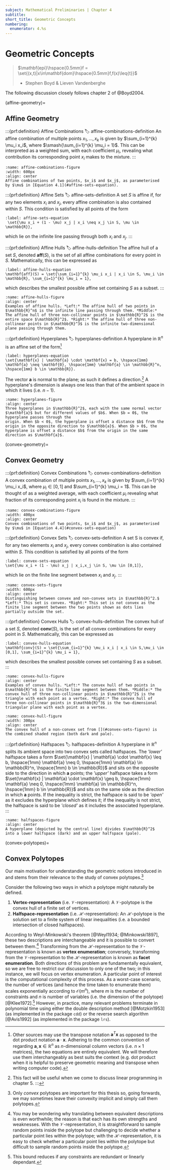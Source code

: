 ```yaml
---
subject: Mathematical Preliminaries | Chapter 4
subtitle:
short_title: Geometric Concepts
numbering:
  enumerator: 4.%s
---
```


# Geometric Concepts

> $\mathbf{epi}\hspace{0.5mm}f = \set{(x,t)|x\in\mathbf{dom}\hspace{0.5mm}f,f(x)\leq{t}}$
> - Stephen Boyd & Lieven Vandenberghe


The following discussion closely follows chapter 2 of @Boyd2004. 

(affine-geometry)=
## Affine Geometry

:::{prf:definition} Affine Combinations
:label: affine-combinations-definition
An affine combination of multiple points $x_1,...,x_k$ is given by $\sum_{i=1}^{k} \mu_i x_i$, where $\smash{\sum_{i=1}^{k} \mu_i = 1}$. This can be interpreted as a weighted sum, with each coefficient $\mu_i$, revealing what contribution its corresponding point $x_i$ makes to the mixture. 
:::


```{figure} affine-combinations.png
:name: affine-combinations-figure
:width: 600px
:align: center
Affine combinations of two points, $x_i$ and $x_j$, as parameterised by $\mu$ in [Equation 4.1](#affine-sets-equation).
```

:::{prf:definition} Affine Sets
:label: affine-sets-definition
A set $S$ is affine if, for any two elements $x_i$ and $x_j$, every affine combination is also contained within $S$. This condition is satisfied by all points of the form 
```{math}
:label: affine-sets-equation
 \set{\mu x_i + (1 - \mu) x_j | x_i \neq x_j \in S, \mu \in \mathbb{R}},
```
which lie on the infinite line passing through both $x_i$ and $x_j$. 
:::


:::{prf:definition} Affine Hulls
:label: affine-hulls-definition
The affine hull of a set $S$, denoted $\mathbf{aff}(S)$, is the set of all affine combinations for every point in $S$. Mathematically, this can be expressed as 
```{math}
:label: affine-hulls-equation
\mathbf{aff}(S) = \set{\sum_{i=1}^{k} \mu_i x_i | x_i \in S, \mu_i \in \mathbb{R}, \sum_{i=1}^{k} \mu_i = 1},
``````
which describes the smallest possible affine set containing $S$ as a subset.
:::


```{figure} affine-hulls.png
:name: affine-hulls-figure
:align: center
Examples of affine hulls. *Left:* The affine hull of two points in $\mathbb{R}^n$ is the infinite line passing through them. *Middle:* The affine hull of three non-collinear points in $\mathbb{R}^2$ is the entire space $\mathbb{R}^2$. *Right:* The affine hull of three non-collinear points in $\mathbb{R}^3$ is the infinite two-dimensional plane passing through them.
```


:::{prf:definition} Hyperplanes
:label: hyperplanes-definition
A hyperplane in $\mathbb{R}^n$ is an affine set of the form[^1]  
```{math}
:label: hyperplanes-equation
\set{\mathbf{x} | \mathbf{a} \cdot \mathbf{x} = b, \hspace{1mm} \mathbf{a} \neq \mathbf{0}, \hspace{1mm} \mathbf{a} \in \mathbb{R}^n, \hspace{1mm} b \in \mathbb{R}}.
```    
The vector $\mathbf{a}$ is normal to the plane; as such it defines a direction.[^2] A hyperplane's dimension is always one less than that of the ambient space in which it lives (i.e. $n-1$).
[^1]: Other sources may use the transpose notation 
$\mathbf{a}^T \mathbf{x}$ as opposed to the dot product notation $\mathbf{a} \cdot \mathbf{x}$. Adhering to the common convention of regarding $\mathbf{a},\mathbf{x}\in\mathbb{R}^n$ as $n$-dimensional column vectors (i.e. $n \times 1$ matrices), the two equations are entirely equivalent. We will therefore use them interchangeably as best suits the context (e.g. dot product when it is helpful to preserve geometric meaning and transpose when writing computer code).
[^2]: This fact will be useful when we come to discuss linear programming in chapter 5.
:::


```{figure} hyperplanes.png
:name: hyperplanes-figure
:align: center
Three hyperplanes in $\mathbb{R}^2$, each with the same normal vector $\mathbf{a}$ but for different values of $b$. When $b = 0$, the hyperplane passes through the
origin. When $b < 0$, the hyperplane is offset a distance $b$ from the origin in the opposite direction to $\mathbb{a}$. When $b > 0$, the hyperplane is offset a distance $b$ from the origin in the same direction as $\mathbf{a}$.
```

(convex-geometry)=
## Convex Geometry


:::{prf:definition} Convex Combinations
:label: convex-combinations-definition
A convex combination of multiple points $x_1,...,x_k$ is given by $\sum_{i=1}^{k} \mu_i x_i$, where $\mu_i \in [0,1]$ and $\sum_{i=1}^{k} \mu_i = 1$. This can be thought of as a weighted average, with each coefficient $\mu_i$ revealing what fraction of its corresponding point $x_i$ is found in the mixture.
:::

```{figure} convex-combinations.png
:name: convex-combinations-figure
:width: 400px
:align: center
Convex combinations of two points, $x_i$ and $x_j$, as parameterised by $\mu$ in [Equation 4.4](#convex-sets-equation)
```


:::{prf:definition} Convex Sets
:label: convex-sets-definition
A set S is convex if, for any two elements $x_i$ and $x_j$, every convex combination is also contained within $S$. This condition is satisfied by all points of the form 
```{math}
:label: convex-sets-equation
\set{\mu x_i + (1 - \mu) x_j | x_i,x_j \in S, \mu \in [0,1]},
```
which lie on the finite line segment between $x_i$ and $x_j$.
:::



```{figure} convex-sets.png
:name: convex-sets-figure
:width: 600px
:align: center
Distinguishing between convex and non-convex sets in $\mathbb{R}^2.$ *Left:* This set is convex. *Right:* This set is not convex as the finite line segment between the two points shown as dots lies partially outside the set.
```


:::{prf:definition} Convex Hulls
:label: convex-hulls-definition
The convex hull of a set $S$, denoted $\mathbf{conv}(S)$, is the set of all convex combinations for every point in $S$. Mathematically, this can be expressed as 
```{math}
:label: convex-hulls-equation     
\mathbf{conv}(S) = \set{\sum_{i=1}^{k} \mu_i x_i | x_i \in S,\mu_i \in [0,1], \sum_{i=1}^{k} \mu_i = 1},
```
which describes the smallest possible convex set containing $S$ as a subset.
:::


```{figure} convex-hulls.png
:name: convex-hulls-figure
:align: center
Examples of convex hulls. *Left:* The convex hull of two points in $\mathbb{R}^n$ is the finite line segment between them. *Middle:* The convex hull of three non-collinear points in $\mathbb{R}^2$ is the triangle with each point as a vertex. *Right:* The convex hull of three non-collinear points in $\mathbb{R}^3$ is the two-dimensional triangular plane with each point as a vertex.
```

```{figure} convex-hull.png
:name: convex-hull-figure
:width: 300px
:align: center
The convex hull of a non-convex set from [](#convex-sets-figure) is the combined shaded region (both dark and pale).
```

:::{prf:definition} Halfspaces
:label: halfspaces-definition
A hyperplane in $\mathbb{R}^n$ splits its ambient space into two convex sets called halfspaces. The *'lower'* halfspace takes a form $\set{\mathbf{x} | \mathbf{a} \cdot \mathbf{x} \leq b, \hspace{1mm} \mathbf{a} \neq 0, \hspace{1mm} \mathbf{a} \in \mathbb{R}^n, \hspace{1mm} b \in \mathbb{R}}$ and sits on the opposite side to the direction in which $\mathbf{a}$ points; the *'upper'* halfspace takes a form $\set{\mathbf{x} | \mathbf{a} \cdot \mathbf{x} \geq b, \hspace{1mm} \mathbf{a} \neq 0, \hspace{1mm} \mathbf{a} \in \mathbb{R}^n, \hspace{1mm} b \in \mathbb{R}}$ and sits on the same side as the direction in which $\mathbf{a}$ points. If the inequality is strict, the halfspace is said to be *'open'* as it excludes the hyperplane which defines it; if the inequality is not strict, the halfspace is said to be *'closed'* as it includes the associated hyperplane.
:::

```{figure} halfspaces.png
:name: halfspaces-figure
:align: center
A hyperplane (depicted by the central line) divides $\mathbb{R}^2$ into a lower halfspace (dark) and an upper halfspace (pale).
```

(convex-polytopes)=
## Convex Polytopes

Our main motivation for understanding the geometric notions introduced in [](#affine-geometry) and [](#convex-geometry) stems from their relevance to the study of convex polytopes.[^3] 

[^3]: Only *convex* polytopes are important for this thesis so, going forwards, we may sometimes leave their convexity implicit and simply call them polytopes. 

Consider the following two ways in which a polytope might naturally be defined.

1. **Vertex-representation** (i.e. $\mathbf{\mathcal{V}}$-representation): A $\mathcal{V}$-polytope is the convex hull of a finite set of vertices.
2. **Halfspace-representation** (i.e. $\mathbf{\mathcal{H}}$-representation): An $\mathcal{H}$-polytope is the solution set to a finite system of linear inequalities (i.e. a bounded intersection of closed halfspaces).

According to Weyl-Minkowski's theorem [@Weyl1934; @Minkowski1897], these two descriptions are interchangeable and it is possible to convert between them.[^4] Transforming from the $\mathcal{H}$-representation to the $\mathcal{V}$-representation is known as **vertex enumeration**; conversely, transforming from the $\mathcal{V}$-representation to the $\mathcal{H}$-representation is known as **facet enumeration**. Both directions of this problem are fundamentally equivalent, so we are free to restrict our discussion to only one of the two; in this instance, we will focus on vertex enumeration. A particular point of interest is the computational complexity of this process. As a worst-case scenario, the number of vertices (and hence the time taken to enumerate them) scales exponentially according to $\mathcal{O}(m^n)$, where $m$ is the number of constraints and $n$ is number of variables (i.e. the dimension of the polytope) [@Klee1972].[^5] However, in practice, many relevant problems terminate in polynomial time using either the double description method [@Motzkin1953] (as implemented in the package `cdd`) or the reverse search algorithm [@Avis1992] (as implemented in the package `lrs`). 

[^4]: You may be wondering why translating between equivalent descriptions is even worthwhile; the reason is that each has its own strengths and weaknesses. With the $\mathcal{V}$-representation, it is straightforward to sample random points inside the polytope but challenging to decide whether a particular point lies within the polytope; with the $\mathcal{H}$-representation, it is easy to check whether a particular point lies within the polytope but difficult to sample random points inside the polytope.

[^5]: This bound reduces if any constraints are redundant or linearly dependant.



